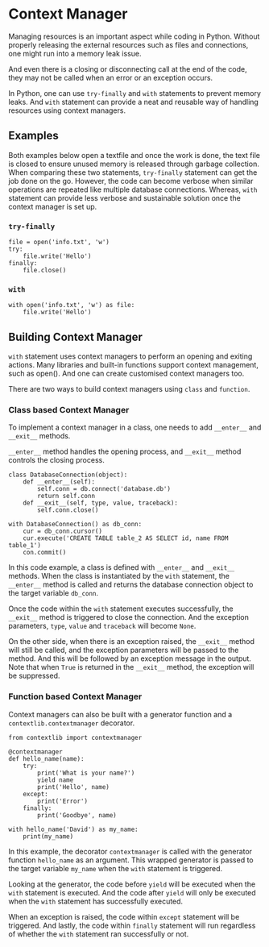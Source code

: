 # Context Manager
Managing resources  is an important aspect while coding in Python. Without properly 
releasing the external resources such as files and connections, one might 
run into a memory leak issue. 

And even there is a closing or disconnecting call at the end of the code, they may not
be called when an error or an exception occurs.

In Python, one can use `try-finally` and `with` statements to prevent memory leaks. 
And `with` statement can provide a neat and reusable way of handling resources 
using context managers. 

## Examples
Both examples below open a textfile and once the work is done, the text file is closed to ensure unused memory is released through garbage collection. <br>
When comparing these two statements, `try-finally` statement can get the job done on the go. However, the code can become verbose when similar operations 
are repeated like multiple database connections. Whereas, `with` statement can provide less verbose and sustainable solution once the context manager is set up.

### `try-finally`
    file = open('info.txt', 'w')
    try: 
        file.write('Hello')
    finally:
        file.close()

### `with`
    with open('info.txt', 'w') as file:
        file.write('Hello')

## Building Context Manager 
`with` statement uses context managers to perform an opening and exiting actions.
Many libraries and built-in functions support context management, such as open(). 
And one can create customised context managers too. 

There are two ways to build context managers using `class` and `function`.

### Class based Context Manager
To implement a context manager in a class, one needs to add `__enter__` and `__exit__` 
methods. 

`__enter__` method handles the opening process, and `__exit__` method controls the closing
process. 

    class DatabaseConnection(object):
        def __enter__(self):
            self.conn = db.connect('database.db')
            return self.conn
        def __exit__(self, type, value, traceback):
            self.conn.close()
    
    with DatabaseConnection() as db_conn:
        cur = db_conn.cursor()
        cur.execute('CREATE TABLE table_2 AS SELECT id, name FROM table_1')
        con.commit()

In this code example, a class is defined with `__enter__` and `__exit__` methods. 
When the class is instantiated by the `with` statement, the `__enter__` method is called and
returns the database connection object to the target variable `db_conn`. <br>

Once the code within the `with` statement executes successfully, the `__exit__` method 
is triggered to close the connection. And the exception parameters, `type`, `value` and 
`traceback` will become `None`.

On the other side, when there is an exception raised, the `__exit__` method will still be called,
and the exception parameters will be passed to the method. And this will be followed by an 
exception message in the output. Note that when `True` is returned in the `__exit__` method, 
the exception will be suppressed.

### Function based Context Manager
Context managers can also be built with a generator function and a `contextlib.contextmanager` decorator.

    from contextlib import contextmanager

    @contextmanager
    def hello_name(name):
        try:
            print('What is your name?')
            yield name
            print('Hello', name)
        except:
            print('Error')
        finally:
            print('Goodbye', name)
        
    with hello_name('David') as my_name:
        print(my_name)

In this example, the decorator `contextmanager` is called with the generator function `hello_name` as
an argument. This wrapped generator is passed to the target variable `my_name` when the `with` statement 
is triggered. 

Looking at the generator, the code before `yield` will be executed when the `with` statement is executed.
And the code after `yield` will only be executed when the `with` statement has successfully executed.

When an exception is raised, the code within `except` statement will be triggered. And lastly, the code
within `finally` statement will run regardless of whether the `with` statement ran successfully or not. 

